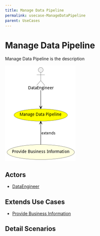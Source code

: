 ```yaml
---
title: Manage Data Pipeline
permalink: usecase-ManageDataPipeline
parent: UseCases
---
```

# Manage Data Pipeline

Manage Data Pipeline is the description

![Activities Diagram](./Activities.png)

## Actors

* [DataEngineer](actor-dataengineer)





## Extends Use Cases

* [Provide Business Information](usecase-ProvideBusinessInformation)







## Detail Scenarios






